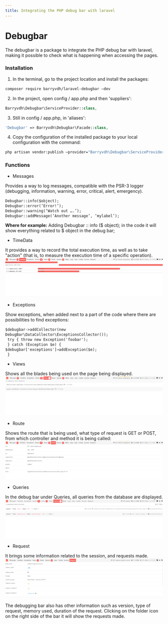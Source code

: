 ```yaml
---
title: Integrating the PHP debug bar with laravel
---
```


# Debugbar

The debugbar is a package to integrate the PHP debug bar with laravel, making it possible to check what is happening when accessing the pages.

### **Installation**


1. In the terminal, go to the project location and install the packages:
````bash
composer require barryvdh/laravel-debugbar –dev
````
2. In the project, open config / app.php and then 'suppliers':
````php
Barryvdh\Debugbar\ServiceProvider::class,
````
3. Still in config / app.php, in 'aliases':
````php
'Debugbar' => Barryvdh\Debugbar\Facade::class,
````
4. Copy the configuration of the installed package to your local configuration with the command:
````bash
php artisan vendor:publish –provider="Barryvdh\Debugbar\ServiceProvider"
````

### **Functions**

* Messages

Provides a way to log messages, compatible with the PSR-3 logger (debugging, information, warning, error, critical, alert, emergency).
````
Debugbar::info($object);
Debugbar::error(‘Error!’);
Debugbar::warning(‘Watch out ….’);
Debugbar::addMessage(‘Another message’, ‘mylabel’);
````
**Where for example:**
Adding Debugbar :: info ($ object); in the code it will show everything related to $ object in the debug bar;

* TimeData

It provides a way to record the total execution time, as well as to take "action" (that is, to measure the execution time of a specific operation).
![debugbar-timeData](debugbar-timeData.png) 

* Exceptions

Show exceptions, when added next to a part of the code where there are possibilities to find exceptions:
````
$debugbar->addCollector(new DebugBar\DataCollector\ExceptionsCollector()); 
 try { throw new Exception('foobar');
 } catch (Exception $e) { 
$debugbar['exceptions']→addException($e);
 }
````
* Views

Shows all the blades being used on the page being displayed.
![debugbar-views](debugbar-views.png)

* Route

Shows the route that is being used, what type of request is GET or POST, from which controller and method it is being called:
![debugbar-route](debugbar-route.png)

* Queries

In the debug bar under Queries, all queries from the database are displayed.
![debugbar-queries](debugbar-queries.png)

* Request

It brings some information related to the session, and requests made.
![debugbar-request.png](debugbar-request.png)

The debugging bar also has other information such as version, type of request, memory used, duration of the request. Clicking on the folder icon on the right side of the bar it will show the requests made.